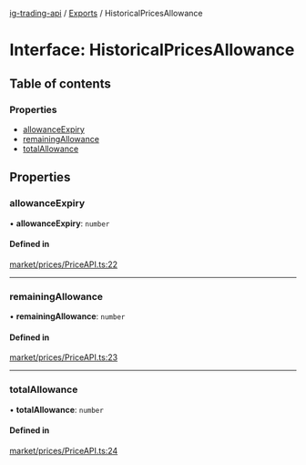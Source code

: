 [ig-trading-api](../README.md) / [Exports](../modules.md) / HistoricalPricesAllowance

# Interface: HistoricalPricesAllowance

## Table of contents

### Properties

- [allowanceExpiry](HistoricalPricesAllowance.md#allowanceexpiry)
- [remainingAllowance](HistoricalPricesAllowance.md#remainingallowance)
- [totalAllowance](HistoricalPricesAllowance.md#totalallowance)

## Properties

### allowanceExpiry

• **allowanceExpiry**: `number`

#### Defined in

[market/prices/PriceAPI.ts:22](https://github.com/bennycode/ig-trading-api/blob/c7d6810/src/market/prices/PriceAPI.ts#L22)

---

### remainingAllowance

• **remainingAllowance**: `number`

#### Defined in

[market/prices/PriceAPI.ts:23](https://github.com/bennycode/ig-trading-api/blob/c7d6810/src/market/prices/PriceAPI.ts#L23)

---

### totalAllowance

• **totalAllowance**: `number`

#### Defined in

[market/prices/PriceAPI.ts:24](https://github.com/bennycode/ig-trading-api/blob/c7d6810/src/market/prices/PriceAPI.ts#L24)
